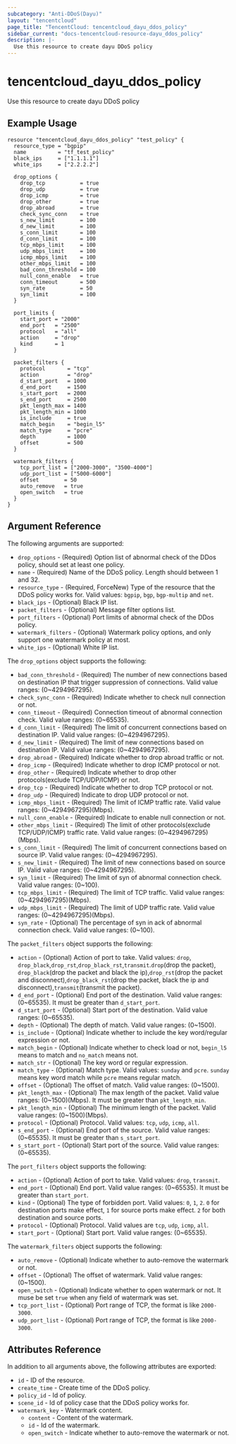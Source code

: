 ```yaml
---
subcategory: "Anti-DDoS(Dayu)"
layout: "tencentcloud"
page_title: "TencentCloud: tencentcloud_dayu_ddos_policy"
sidebar_current: "docs-tencentcloud-resource-dayu_ddos_policy"
description: |-
  Use this resource to create dayu DDoS policy
---
```


# tencentcloud_dayu_ddos_policy

Use this resource to create dayu DDoS policy

## Example Usage

```hcl
resource "tencentcloud_dayu_ddos_policy" "test_policy" {
  resource_type = "bgpip"
  name          = "tf_test_policy"
  black_ips     = ["1.1.1.1"]
  white_ips     = ["2.2.2.2"]

  drop_options {
    drop_tcp           = true
    drop_udp           = true
    drop_icmp          = true
    drop_other         = true
    drop_abroad        = true
    check_sync_conn    = true
    s_new_limit        = 100
    d_new_limit        = 100
    s_conn_limit       = 100
    d_conn_limit       = 100
    tcp_mbps_limit     = 100
    udp_mbps_limit     = 100
    icmp_mbps_limit    = 100
    other_mbps_limit   = 100
    bad_conn_threshold = 100
    null_conn_enable   = true
    conn_timeout       = 500
    syn_rate           = 50
    syn_limit          = 100
  }

  port_limits {
    start_port = "2000"
    end_port   = "2500"
    protocol   = "all"
    action     = "drop"
    kind       = 1
  }

  packet_filters {
    protocol       = "tcp"
    action         = "drop"
    d_start_port   = 1000
    d_end_port     = 1500
    s_start_port   = 2000
    s_end_port     = 2500
    pkt_length_max = 1400
    pkt_length_min = 1000
    is_include     = true
    match_begin    = "begin_l5"
    match_type     = "pcre"
    depth          = 1000
    offset         = 500
  }

  watermark_filters {
    tcp_port_list = ["2000-3000", "3500-4000"]
    udp_port_list = ["5000-6000"]
    offset        = 50
    auto_remove   = true
    open_switch   = true
  }
}
```

## Argument Reference

The following arguments are supported:

* `drop_options` - (Required) Option list of abnormal check of the DDos policy, should set at least one policy.
* `name` - (Required) Name of the DDoS policy. Length should between 1 and 32.
* `resource_type` - (Required, ForceNew) Type of the resource that the DDoS policy works for. Valid values: `bgpip`, `bgp`, `bgp-multip` and `net`.
* `black_ips` - (Optional) Black IP list.
* `packet_filters` - (Optional) Message filter options list.
* `port_filters` - (Optional) Port limits of abnormal check of the DDos policy.
* `watermark_filters` - (Optional) Watermark policy options, and only support one watermark policy at most.
* `white_ips` - (Optional) White IP list.

The `drop_options` object supports the following:

* `bad_conn_threshold` - (Required) The number of new connections based on destination IP that trigger suppression of connections. Valid value ranges: (0~4294967295).
* `check_sync_conn` - (Required) Indicate whether to check null connection or not.
* `conn_timeout` - (Required) Connection timeout of abnormal connection check. Valid value ranges: (0~65535).
* `d_conn_limit` - (Required) The limit of concurrent connections based on destination IP. Valid value ranges: (0~4294967295).
* `d_new_limit` - (Required) The limit of new connections based on destination IP. Valid value ranges: (0~4294967295).
* `drop_abroad` - (Required) Indicate whether to drop abroad traffic or not.
* `drop_icmp` - (Required) Indicate whether to drop ICMP protocol or not.
* `drop_other` - (Required) Indicate whether to drop other protocols(exclude TCP/UDP/ICMP) or not.
* `drop_tcp` - (Required) Indicate whether to drop TCP protocol or not.
* `drop_udp` - (Required) Indicate to drop UDP protocol or not.
* `icmp_mbps_limit` - (Required) The limit of ICMP traffic rate. Valid value ranges: (0~4294967295)(Mbps).
* `null_conn_enable` - (Required) Indicate to enable null connection or not.
* `other_mbps_limit` - (Required) The limit of other protocols(exclude TCP/UDP/ICMP) traffic rate. Valid value ranges: (0~4294967295)(Mbps).
* `s_conn_limit` - (Required) The limit of concurrent connections based on source IP. Valid value ranges: (0~4294967295).
* `s_new_limit` - (Required) The limit of new connections based on source IP. Valid value ranges: (0~4294967295).
* `syn_limit` - (Required) The limit of syn of abnormal connection check. Valid value ranges: (0~100).
* `tcp_mbps_limit` - (Required) The limit of TCP traffic. Valid value ranges: (0~4294967295)(Mbps).
* `udp_mbps_limit` - (Required) The limit of UDP traffic rate. Valid value ranges: (0~4294967295)(Mbps).
* `syn_rate` - (Optional) The percentage of syn in ack of abnormal connection check. Valid value ranges: (0~100).

The `packet_filters` object supports the following:

* `action` - (Optional) Action of port to take. Valid values: `drop`, `drop_black`,`drop_rst`,`drop_black_rst`,`transmit`.`drop`(drop the packet), `drop_black`(drop the packet and black the ip),`drop_rst`(drop the packet and disconnect),`drop_black_rst`(drop the packet, black the ip and disconnect),`transmit`(transmit the packet).
* `d_end_port` - (Optional) End port of the destination. Valid value ranges: (0~65535). It must be greater than `d_start_port`.
* `d_start_port` - (Optional) Start port of the destination. Valid value ranges: (0~65535).
* `depth` - (Optional) The depth of match. Valid value ranges: (0~1500).
* `is_include` - (Optional) Indicate whether to include the key word/regular expression or not.
* `match_begin` - (Optional) Indicate whether to check load or not, `begin_l5` means to match and `no_match` means not.
* `match_str` - (Optional) The key word or regular expression.
* `match_type` - (Optional) Match type. Valid values: `sunday` and `pcre`. `sunday` means key word match while `pcre` means regular match.
* `offset` - (Optional) The offset of match. Valid value ranges: (0~1500).
* `pkt_length_max` - (Optional) The max length of the packet. Valid value ranges: (0~1500)(Mbps). It must be greater than `pkt_length_min`.
* `pkt_length_min` - (Optional) The minimum length of the packet. Valid value ranges: (0~1500)(Mbps).
* `protocol` - (Optional) Protocol. Valid values: `tcp`, `udp`, `icmp`, `all`.
* `s_end_port` - (Optional) End port of the source. Valid value ranges: (0~65535). It must be greater than `s_start_port`.
* `s_start_port` - (Optional) Start port of the source. Valid value ranges: (0~65535).

The `port_filters` object supports the following:

* `action` - (Optional) Action of port to take. Valid values: `drop`, `transmit`.
* `end_port` - (Optional) End port. Valid value ranges: (0~65535). It must be greater than `start_port`.
* `kind` - (Optional) The type of forbidden port. Valid values: `0`, `1`, `2`. `0` for destination ports make effect, `1` for source ports make effect. `2` for both destination and source ports.
* `protocol` - (Optional) Protocol. Valid values are `tcp`, `udp`, `icmp`, `all`.
* `start_port` - (Optional) Start port. Valid value ranges: (0~65535).

The `watermark_filters` object supports the following:

* `auto_remove` - (Optional) Indicate whether to auto-remove the watermark or not.
* `offset` - (Optional) The offset of watermark. Valid value ranges: (0~1500).
* `open_switch` - (Optional) Indicate whether to open watermark or not. It muse be set `true` when any field of watermark was set.
* `tcp_port_list` - (Optional) Port range of TCP, the format is like `2000-3000`.
* `udp_port_list` - (Optional) Port range of TCP, the format is like `2000-3000`.

## Attributes Reference

In addition to all arguments above, the following attributes are exported:

* `id` - ID of the resource.
* `create_time` - Create time of the DDoS policy.
* `policy_id` - Id of policy.
* `scene_id` - Id of policy case that the DDoS policy works for.
* `watermark_key` - Watermark content.
  * `content` - Content of the watermark.
  * `id` - Id of the watermark.
  * `open_switch` - Indicate whether to auto-remove the watermark or not.


